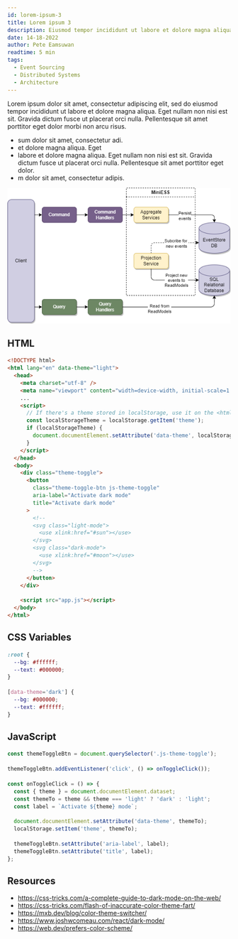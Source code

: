 ```yaml
---
id: lorem-ipsum-3
title: Lorem ipsum 3
description: Eiusmod tempor incididunt ut labore et dolore magna aliqua
date: 14-18-2022
author: Pete Eamsuwan
readtime: 5 min
tags:
  - Event Sourcing
  - Distributed Systems
  - Architecture
---
```


Lorem ipsum dolor sit amet, consectetur adipiscing elit, sed do eiusmod tempor
incididunt ut labore et dolore magna aliqua. Eget nullam non nisi est sit. Gravida
dictum fusce ut placerat orci nulla. Pellentesque sit amet porttitor eget dolor morbi
non arcu risus.

- sum dolor sit amet, consectetur adi.
- et dolore magna aliqua. Eget
- labore et dolore magna aliqua. Eget nullam non nisi est sit. Gravida
  dictum fusce ut placerat orci nulla. Pellentesque sit amet porttitor eget dolor.
- m dolor sit amet, consectetur adipis.

![Architecture](https://raw.githubusercontent.com/eamsdev/MiniESS/master/architecture.png)

## HTML

```html
<!DOCTYPE html>
<html lang="en" data-theme="light">
  <head>
    <meta charset="utf-8" />
    <meta name="viewport" content="width=device-width, initial-scale=1.0" />
    ...
    <script>
      // If there's a theme stored in localStorage, use it on the <html>
      const localStorageTheme = localStorage.getItem('theme');
      if (localStorageTheme) {
        document.documentElement.setAttribute('data-theme', localStorageTheme);
      }
    </script>
  </head>
  <body>
    <div class="theme-toggle">
      <button
        class="theme-toggle-btn js-theme-toggle"
        aria-label="Activate dark mode"
        title="Activate dark mode"
      >
        <!--
        <svg class="light-mode">
          <use xlink:href="#sun"></use>
        </svg>
        <svg class="dark-mode">
          <use xlink:href="#moon"></use>
        </svg>
        -->
      </button>
    </div>

    <script src="app.js"></script>
  </body>
</html>
```

## CSS Variables

```css
:root {
  --bg: #ffffff;
  --text: #000000;
}

[data-theme='dark'] {
  --bg: #000000;
  --text: #ffffff;
}
```

## JavaScript

```js:title=app.js
const themeToggleBtn = document.querySelector('.js-theme-toggle');

themeToggleBtn.addEventListener('click', () => onToggleClick());

const onToggleClick = () => {
  const { theme } = document.documentElement.dataset;
  const themeTo = theme && theme === 'light' ? 'dark' : 'light';
  const label = `Activate ${theme} mode`;

  document.documentElement.setAttribute('data-theme', themeTo);
  localStorage.setItem('theme', themeTo);

  themeToggleBtn.setAttribute('aria-label', label);
  themeToggleBtn.setAttribute('title', label);
};
```

## Resources

- <https://css-tricks.com/a-complete-guide-to-dark-mode-on-the-web/>
- <https://css-tricks.com/flash-of-inaccurate-color-theme-fart/>
- <https://mxb.dev/blog/color-theme-switcher/>
- <https://www.joshwcomeau.com/react/dark-mode/>
- <https://web.dev/prefers-color-scheme/>
